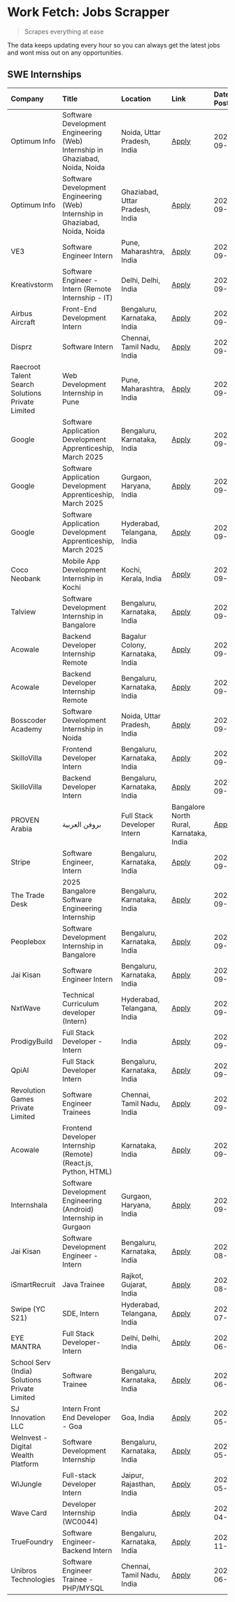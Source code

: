 # Work Fetch: Jobs Scrapper
> Scrapes everything at ease

The data keeps updating every hour so you can always get the latest jobs and wont miss out on any opportunities.

## SWE Internships
<!--START_SECTION:workfetch-->
| Company                                          | Title                                                                        | Location                                | Link                                                                                                                                                                                                                                                                          | Date Posted   |
|:-------------------------------------------------|:-----------------------------------------------------------------------------|:----------------------------------------|:------------------------------------------------------------------------------------------------------------------------------------------------------------------------------------------------------------------------------------------------------------------------------|:--------------|
| Optimum Info                                     | Software Development Engineering (Web) Internship in Ghaziabad, Noida, Noida | Noida, Uttar Pradesh, India             | [Apply](https://in.linkedin.com/jobs/view/software-development-engineering-web-internship-in-ghaziabad-noida-noida-at-optimum-info-4037042231?position=7&pageNum=0&refId=UlFf5A9v1tUfso4MI9cX3w%3D%3D&trackingId=jsYv7adbwpqh04LqHsjMvw%3D%3D)                                | 2024-09-27    |
| Optimum Info                                     | Software Development Engineering (Web) Internship in Ghaziabad, Noida, Noida | Ghaziabad, Uttar Pradesh, India         | [Apply](https://in.linkedin.com/jobs/view/software-development-engineering-web-internship-in-ghaziabad-noida-noida-at-optimum-info-4037041629?position=8&pageNum=0&refId=UlFf5A9v1tUfso4MI9cX3w%3D%3D&trackingId=IjUJQZNkCgxKH%2BL63DGbtw%3D%3D)                              | 2024-09-27    |
| VE3                                              | Software Engineer Intern                                                     | Pune, Maharashtra, India                | [Apply](https://in.linkedin.com/jobs/view/software-engineer-intern-at-ve3-4035258572?position=28&pageNum=0&refId=UlFf5A9v1tUfso4MI9cX3w%3D%3D&trackingId=%2B2TDPc59wzyRpszxIBdNUA%3D%3D)                                                                                      | 2024-09-27    |
| Kreativstorm                                     | Software Engineer - Intern (Remote Internship - IT)                          | Delhi, Delhi, India                     | [Apply](https://in.linkedin.com/jobs/view/software-engineer-intern-remote-internship-it-at-kreativstorm-4035942071?position=29&pageNum=0&refId=UlFf5A9v1tUfso4MI9cX3w%3D%3D&trackingId=n02TgumCbjm4a1MxoHqfXA%3D%3D)                                                          | 2024-09-26    |
| Airbus Aircraft                                  | Front-End Development Intern                                                 | Bengaluru, Karnataka, India             | [Apply](https://in.linkedin.com/jobs/view/front-end-development-intern-at-airbus-aircraft-4034179043?position=31&pageNum=0&refId=UlFf5A9v1tUfso4MI9cX3w%3D%3D&trackingId=mtmfFaP4srNM7Bb1yr0dvw%3D%3D)                                                                        | 2024-09-26    |
| Disprz                                           | Software Intern                                                              | Chennai, Tamil Nadu, India              | [Apply](https://in.linkedin.com/jobs/view/software-intern-at-disprz-4034165337?position=32&pageNum=0&refId=UlFf5A9v1tUfso4MI9cX3w%3D%3D&trackingId=QjUmXYTy7KNSEVugLWmkTA%3D%3D)                                                                                              | 2024-09-26    |
| Raecroot Talent Search Solutions Private Limited | Web Development Internship in Pune                                           | Pune, Maharashtra, India                | [Apply](https://in.linkedin.com/jobs/view/web-development-internship-in-pune-at-raecroot-talent-search-solutions-private-limited-4034584677?position=60&pageNum=0&refId=UlFf5A9v1tUfso4MI9cX3w%3D%3D&trackingId=FQat%2BLZstjBJrkjghvGE0A%3D%3D)                               | 2024-09-26    |
| Google                                           | Software Application Development Apprenticeship, March 2025                  | Bengaluru, Karnataka, India             | [Apply](https://in.linkedin.com/jobs/view/software-application-development-apprenticeship-march-2025-at-google-4032957527?position=2&pageNum=0&refId=UlFf5A9v1tUfso4MI9cX3w%3D%3D&trackingId=BlbWjrM%2Fue0EpCm1wHqlDg%3D%3D)                                                  | 2024-09-24    |
| Google                                           | Software Application Development Apprenticeship, March 2025                  | Gurgaon, Haryana, India                 | [Apply](https://in.linkedin.com/jobs/view/software-application-development-apprenticeship-march-2025-at-google-4032958554?position=3&pageNum=0&refId=UlFf5A9v1tUfso4MI9cX3w%3D%3D&trackingId=2NRUxE85qSii8LCiBc8JTA%3D%3D)                                                    | 2024-09-24    |
| Google                                           | Software Application Development Apprenticeship, March 2025                  | Hyderabad, Telangana, India             | [Apply](https://in.linkedin.com/jobs/view/software-application-development-apprenticeship-march-2025-at-google-4032957528?position=5&pageNum=0&refId=UlFf5A9v1tUfso4MI9cX3w%3D%3D&trackingId=axN706YhqCWZ72pL%2FUIHaw%3D%3D)                                                  | 2024-09-24    |
| Coco Neobank                                     | Mobile App Development Internship in Kochi                                   | Kochi, Kerala, India                    | [Apply](https://in.linkedin.com/jobs/view/mobile-app-development-internship-in-kochi-at-coco-neobank-4034407125?position=58&pageNum=0&refId=UlFf5A9v1tUfso4MI9cX3w%3D%3D&trackingId=Tx3ljC8ulhAfq8vy6Qqt7Q%3D%3D)                                                             | 2024-09-24    |
| Talview                                          | Software Development Internship in Bangalore                                 | Bengaluru, Karnataka, India             | [Apply](https://in.linkedin.com/jobs/view/software-development-internship-in-bangalore-at-talview-4033703077?position=13&pageNum=0&refId=UlFf5A9v1tUfso4MI9cX3w%3D%3D&trackingId=3SX7clSf7XKkX8bjhsbJtA%3D%3D)                                                                | 2024-09-23    |
| Acowale                                          | Backend Developer Internship Remote                                          | Bagalur Colony, Karnataka, India        | [Apply](https://in.linkedin.com/jobs/view/backend-developer-internship-remote-at-acowale-4030088707?position=20&pageNum=0&refId=UlFf5A9v1tUfso4MI9cX3w%3D%3D&trackingId=4Ju1kEp0a6wnngg57%2BvE0Q%3D%3D)                                                                       | 2024-09-21    |
| Acowale                                          | Backend Developer Internship Remote                                          | Bengaluru, Karnataka, India             | [Apply](https://in.linkedin.com/jobs/view/backend-developer-internship-remote-at-acowale-4030975489?position=14&pageNum=0&refId=UlFf5A9v1tUfso4MI9cX3w%3D%3D&trackingId=CTRZq%2Bj6SWcvidbqT1XFPQ%3D%3D)                                                                       | 2024-09-20    |
| Bosscoder Academy                                | Software Development Internship in Noida                                     | Noida, Uttar Pradesh, India             | [Apply](https://in.linkedin.com/jobs/view/software-development-internship-in-noida-at-bosscoder-academy-4031161323?position=21&pageNum=0&refId=UlFf5A9v1tUfso4MI9cX3w%3D%3D&trackingId=cftSmJaYpjU3GbLMaedqqA%3D%3D)                                                          | 2024-09-20    |
| SkilloVilla                                      | Frontend Developer Intern                                                    | Bengaluru, Karnataka, India             | [Apply](https://in.linkedin.com/jobs/view/frontend-developer-intern-at-skillovilla-4025873510?position=11&pageNum=0&refId=UlFf5A9v1tUfso4MI9cX3w%3D%3D&trackingId=HozsAw086yjYsUhwXY20Hg%3D%3D)                                                                               | 2024-09-17    |
| SkilloVilla                                      | Backend Developer Intern                                                     | Bengaluru, Karnataka, India             | [Apply](https://in.linkedin.com/jobs/view/backend-developer-intern-at-skillovilla-4025860894?position=15&pageNum=0&refId=UlFf5A9v1tUfso4MI9cX3w%3D%3D&trackingId=zUlwe%2FEnIlqlyh6bVi3Q1g%3D%3D)                                                                              | 2024-09-17    |
| PROVEN Arabia | بروفن العربية                    | Full Stack Developer Intern                                                  | Bangalore North Rural, Karnataka, India | [Apply](https://in.linkedin.com/jobs/view/full-stack-developer-intern-at-proven-arabia-%D8%A8%D8%B1%D9%88%D9%81%D9%86-%D8%A7%D9%84%D8%B9%D8%B1%D8%A8%D9%8A%D8%A9-4028862862?position=53&pageNum=0&refId=UlFf5A9v1tUfso4MI9cX3w%3D%3D&trackingId=P1jVZtQ18R39LE2kOT18zA%3D%3D) | 2024-09-17    |
| Stripe                                           | Software Engineer, Intern                                                    | Bengaluru, Karnataka, India             | [Apply](https://in.linkedin.com/jobs/view/software-engineer-intern-at-stripe-4008214242?position=4&pageNum=0&refId=UlFf5A9v1tUfso4MI9cX3w%3D%3D&trackingId=j61ap8jk0dfmokKwrwYXLQ%3D%3D)                                                                                      | 2024-09-13    |
| The Trade Desk                                   | 2025 Bangalore Software Engineering Internship                               | Bengaluru, Karnataka, India             | [Apply](https://in.linkedin.com/jobs/view/2025-bangalore-software-engineering-internship-at-the-trade-desk-3987456531?position=16&pageNum=0&refId=UlFf5A9v1tUfso4MI9cX3w%3D%3D&trackingId=ygYFr9dRNJ78JNNLd1WHnQ%3D%3D)                                                       | 2024-09-11    |
| Peoplebox                                        | Software Development Internship in Bangalore                                 | Bengaluru, Karnataka, India             | [Apply](https://in.linkedin.com/jobs/view/software-development-internship-in-bangalore-at-peoplebox-4022411601?position=17&pageNum=0&refId=UlFf5A9v1tUfso4MI9cX3w%3D%3D&trackingId=MXSJd8TgcCCxZy3JqNxodw%3D%3D)                                                              | 2024-09-10    |
| Jai Kisan                                        | Software Engineer Intern                                                     | Bengaluru, Karnataka, India             | [Apply](https://in.linkedin.com/jobs/view/software-engineer-intern-at-jai-kisan-4024075360?position=39&pageNum=0&refId=UlFf5A9v1tUfso4MI9cX3w%3D%3D&trackingId=0hmQSSoT3qjYxT9kIHw7lg%3D%3D)                                                                                  | 2024-09-09    |
| NxtWave                                          | Technical Curriculum developer (Intern)                                      | Hyderabad, Telangana, India             | [Apply](https://in.linkedin.com/jobs/view/technical-curriculum-developer-intern-at-nxtwave-4020462207?position=42&pageNum=0&refId=UlFf5A9v1tUfso4MI9cX3w%3D%3D&trackingId=9%2F2UqdF6x%2BWOt1uV%2BA9wlg%3D%3D)                                                                 | 2024-09-09    |
| ProdigyBuild                                     | Full Stack Developer - Intern                                                | India                                   | [Apply](https://in.linkedin.com/jobs/view/full-stack-developer-intern-at-prodigybuild-4019591942?position=50&pageNum=0&refId=UlFf5A9v1tUfso4MI9cX3w%3D%3D&trackingId=WO7elIRzGJ8aI4R21G4uGA%3D%3D)                                                                            | 2024-09-08    |
| QpiAI                                            | Full Stack Developer Intern                                                  | Bengaluru, Karnataka, India             | [Apply](https://in.linkedin.com/jobs/view/full-stack-developer-intern-at-qpiai-4017395346?position=35&pageNum=0&refId=UlFf5A9v1tUfso4MI9cX3w%3D%3D&trackingId=Ojs8dgKb4seRuMHo771rBA%3D%3D)                                                                                   | 2024-09-06    |
| Revolution Games Private Limited                 | Software Engineer Trainees                                                   | Chennai, Tamil Nadu, India              | [Apply](https://in.linkedin.com/jobs/view/software-engineer-trainees-at-revolution-games-private-limited-4015912927?position=30&pageNum=0&refId=UlFf5A9v1tUfso4MI9cX3w%3D%3D&trackingId=v%2Foah4S3LlLFwmXjHBtg8g%3D%3D)                                                       | 2024-09-02    |
| Acowale                                          | Frontend Developer Internship (Remote) (React.js, Python, HTML)              | Karnataka, India                        | [Apply](https://in.linkedin.com/jobs/view/frontend-developer-internship-remote-react-js-python-html-at-acowale-4014663920?position=6&pageNum=0&refId=UlFf5A9v1tUfso4MI9cX3w%3D%3D&trackingId=k6j6EjH54eBBlbbyBbonEg%3D%3D)                                                    | 2024-09-01    |
| Internshala                                      | Software Development Engineering (Android) Internship in Gurgaon             | Gurgaon, Haryana, India                 | [Apply](https://in.linkedin.com/jobs/view/software-development-engineering-android-internship-in-gurgaon-at-internshala-4015471580?position=22&pageNum=0&refId=UlFf5A9v1tUfso4MI9cX3w%3D%3D&trackingId=YErgg7JTkKopvAyOui0e6g%3D%3D)                                          | 2024-09-01    |
| Jai Kisan                                        | Software Development Engineer - Intern                                       | Bengaluru, Karnataka, India             | [Apply](https://in.linkedin.com/jobs/view/software-development-engineer-intern-at-jai-kisan-4027288169?position=27&pageNum=0&refId=UlFf5A9v1tUfso4MI9cX3w%3D%3D&trackingId=sx3HPZgOEy12JbJGXEl%2FiQ%3D%3D)                                                                    | 2024-08-22    |
| iSmartRecruit                                    | Java Trainee                                                                 | Rajkot, Gujarat, India                  | [Apply](https://in.linkedin.com/jobs/view/java-trainee-at-ismartrecruit-3992301825?position=33&pageNum=0&refId=UlFf5A9v1tUfso4MI9cX3w%3D%3D&trackingId=XnPuQXQ8UlHgeim0A2PV9A%3D%3D)                                                                                          | 2024-08-06    |
| Swipe (YC S21)                                   | SDE, Intern                                                                  | Hyderabad, Telangana, India             | [Apply](https://in.linkedin.com/jobs/view/sde-intern-at-swipe-yc-s21-3980368092?position=40&pageNum=0&refId=UlFf5A9v1tUfso4MI9cX3w%3D%3D&trackingId=XxiXK6kSuAXDlDcZ6OZzsQ%3D%3D)                                                                                             | 2024-07-22    |
| EYE MANTRA                                       | Full Stack Developer- Intern                                                 | Delhi, Delhi, India                     | [Apply](https://in.linkedin.com/jobs/view/full-stack-developer-intern-at-eye-mantra-3960988037?position=46&pageNum=0&refId=UlFf5A9v1tUfso4MI9cX3w%3D%3D&trackingId=K2KZASjtdXrIkZVwrxEzQw%3D%3D)                                                                              | 2024-06-28    |
| School Serv (India) Solutions Private Limited    | Software Trainee                                                             | Bengaluru, Karnataka, India             | [Apply](https://in.linkedin.com/jobs/view/software-trainee-at-school-serv-india-solutions-private-limited-3953917603?position=56&pageNum=0&refId=UlFf5A9v1tUfso4MI9cX3w%3D%3D&trackingId=mUSvqqLAU2vCyuDnm82K1Q%3D%3D)                                                        | 2024-06-19    |
| SJ Innovation LLC                                | Intern Front End Developer - Goa                                             | Goa, India                              | [Apply](https://in.linkedin.com/jobs/view/intern-front-end-developer-goa-at-sj-innovation-llc-3931678611?position=23&pageNum=0&refId=UlFf5A9v1tUfso4MI9cX3w%3D%3D&trackingId=D7u1sm5yGfpl5DmMp5ATYA%3D%3D)                                                                    | 2024-05-24    |
| WeInvest - Digital Wealth Platform               | Software Development Internship                                              | Bengaluru, Karnataka, India             | [Apply](https://in.linkedin.com/jobs/view/software-development-internship-at-weinvest-digital-wealth-platform-3912867225?position=12&pageNum=0&refId=UlFf5A9v1tUfso4MI9cX3w%3D%3D&trackingId=xZKHs0uszmPjjgWk6PrlTg%3D%3D)                                                    | 2024-05-01    |
| WiJungle                                         | Full-stack Developer Intern                                                  | Jaipur, Rajasthan, India                | [Apply](https://in.linkedin.com/jobs/view/full-stack-developer-intern-at-wijungle-3912864543?position=38&pageNum=0&refId=UlFf5A9v1tUfso4MI9cX3w%3D%3D&trackingId=%2FDlzz8DdzPoAR%2F4iz0iFTQ%3D%3D)                                                                            | 2024-05-01    |
| Wave Card                                        | Developer Internship (WC0044)                                                | India                                   | [Apply](https://in.linkedin.com/jobs/view/developer-internship-wc0044-at-wave-card-3900079966?position=45&pageNum=0&refId=UlFf5A9v1tUfso4MI9cX3w%3D%3D&trackingId=Qu7wVHdE1KAcF86pmE2TYA%3D%3D)                                                                               | 2024-04-15    |
| TrueFoundry                                      | Software Engineer-Backend Intern                                             | Bengaluru, Karnataka, India             | [Apply](https://in.linkedin.com/jobs/view/software-engineer-backend-intern-at-truefoundry-3779508170?position=44&pageNum=0&refId=UlFf5A9v1tUfso4MI9cX3w%3D%3D&trackingId=hD9BLeepniPAIOSN7Acidg%3D%3D)                                                                        | 2023-11-10    |
| Unibros Technologies                             | Software Engineer Trainee - PHP/MYSQL                                        | Chennai, Tamil Nadu, India              | [Apply](https://in.linkedin.com/jobs/view/software-engineer-trainee-php-mysql-at-unibros-technologies-3656599241?position=36&pageNum=0&refId=UlFf5A9v1tUfso4MI9cX3w%3D%3D&trackingId=CiS0ZfzhhLImIUWile4Edg%3D%3D)                                                            | 2023-06-12    |
<!--END_SECTION:workfetch-->
